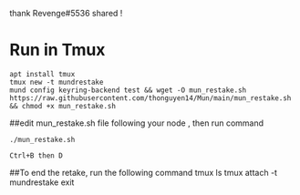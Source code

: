 thank Revenge#5536 shared !
# Run in Tmux

    apt install tmux
    tmux new -t mundrestake
    mund config keyring-backend test && wget -O mun_restake.sh https://raw.githubusercontent.com/thonguyen14/Mun/main/mun_restake.sh && chmod +x mun_restake.sh

##edit mun_restake.sh file following your node , then run command 

    ./mun_restake.sh
    
    Ctrl+B then D
##To end the retake, run the following command
      tmux ls
      tmux attach -t mundrestake
      exit
